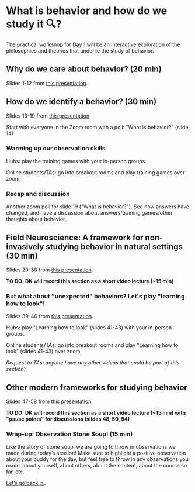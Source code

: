 # What is behavior and how do we study it 🔍?

The practical workshop for Day 1 will be an interactive exploration of the philosophies and theories that underlie the study of behavior. 

## Why do we care about behavior? (20 min)

Slides 1-12 from [this presentation](https://docs.google.com/presentation/d/11kyIiQB74bHfu4xyClB4K2upILfBDjIXX_eX9pixW3c/edit?usp=sharing). 

## How do we identify a behavior? (30 min)

Slides 13-19 from [this presentation](https://docs.google.com/presentation/d/11kyIiQB74bHfu4xyClB4K2upILfBDjIXX_eX9pixW3c/edit?usp=sharing). 

Start with everyone in the Zoom room with a poll: "What is behavior?" (slide 14)

### Warming up our observation skills

Hubs: play the training games with your in-person groups.

Online students/TAs: go into breakout rooms and play training games over zoom. 

### Recap and discussion

Another zoom poll for slide 19 ("What is behavior?"). See how answers have changed, and have a discussion about answers/training games/other thoughts about behavior. 

## Field Neuroscience: A framework for non-invasively studying behavior in natural settings (30 min)

Slides 20-38 from [this presentation](https://docs.google.com/presentation/d/11kyIiQB74bHfu4xyClB4K2upILfBDjIXX_eX9pixW3c/edit?usp=sharing). 

**TO DO: DK will record this section as a short video lecture (~15 min)**

### But what about "unexpected" behaviors? Let's play "learning how to look"!

Slides 39-46 from [this presentation](https://docs.google.com/presentation/d/11kyIiQB74bHfu4xyClB4K2upILfBDjIXX_eX9pixW3c/edit?usp=sharing). 

Hubs: play "Learning how to look" (slides 41-43) with your in-person groups.

Online students/TAs: go into breakout rooms and play "Learning how to look" (slides 41-43) over zoom. 

*Request to TAs: anyone have any other videos that could be part of this section?*

## Other modern frameworks for studying behavior

Slides 47-58 from [this presentation](https://docs.google.com/presentation/d/11kyIiQB74bHfu4xyClB4K2upILfBDjIXX_eX9pixW3c/edit?usp=sharing). 

**TO DO: DK will record this section as a short video lecture (~15 min) with "pause points" for discussions (slides 48, 50, 54)**

### Wrap-up: Observation Stone Soup! (15 min)

Like the story of stone soup, we are going to throw in observations we made during today’s session! Make sure to highlight a positive observation about your buddy for the day, but feel free to throw in any observations you made, about yourself, about others, about the content, about the course so far, etc. 



[Let’s go back 🔙](../README.md).
